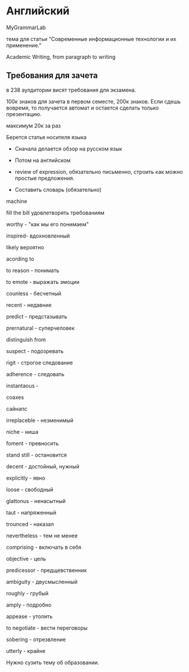 # Английский

MyGrammarLab

тема для статьи "Современные информационные технологии и их применение."

Academic Writing, from paragraph to writing

## Требования для зачета

в 238 аулдитории висят требования для экзамена.

100к знаков для зачета в первом семесте, 200к знаков. Если сдешь вовремя, то получается автомат и остается сделать только презентацию.

максимум 20к за раз

Берется статья носителя языка

-   Сначала делается обзор на русском язык

-   Потом на английском

-   review of expression, обязательно письменно, строить как можно простые предложения.

-   Составить словарь (обязательно)


machine

fill the bill удовлетворять требованиям

worthy - "как мы его понимаем"

inspired- вдохновленный

likely вероятно

acording to

to reason - понимать

to emote - выражать эмоции

counless - бесчетный

recent - недавние

predict - предстазывать

prernatural - суперчеловек

distinguish from

suspect - подозревать

rigit - строгое следование

adherence - следовать

instantaous -

coaxes

сайнапс

irreplaceble - незменимый

niche - ниша

foment - превносить


stand still - остановится

decent - достойный, нужный

explicitly - явно

loose - свободный

glattonus - ненасытный

taut - напряженный

trounced - наказал

nevertheless - тем не менее

comprising - включать в себя

objective - цель

predicessor - предщевственник

ambiguity - двусмысленный

roughly - грубый

amply - подробно

appease  - утолить

to negotiate - вести переговоры

sobering - отрезвление

utterly - крайне

Нужно сузить тему об образовании.
